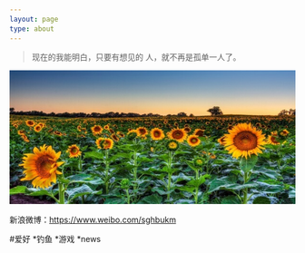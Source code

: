 ```yaml
---
layout: page
type: about
---
```

>现在的我能明白，只要有想见的 人，就不再是孤单一人了。

![avatar](/assets/images/about_pic.jpg)

新浪微博：<https://www.weibo.com/sghbukm>

#爱好
*钓鱼
*游戏
*news
